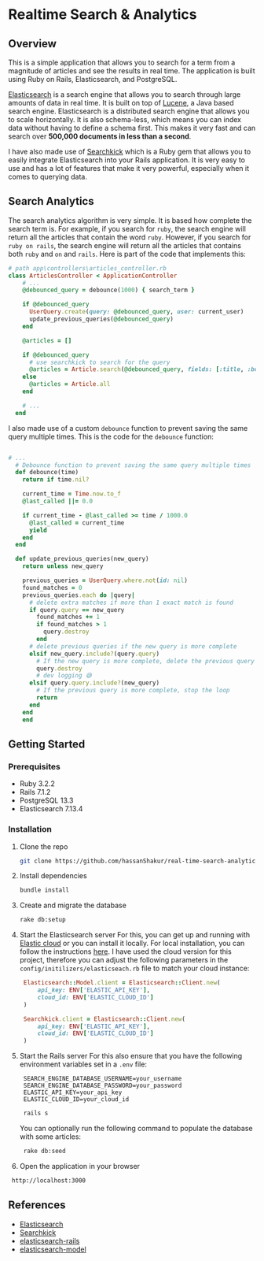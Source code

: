 # Realtime Search & Analytics

## Overview

This is a simple application that allows you to search for a term from a magnitude of articles and see the results in real time. The application is built using Ruby on Rails, Elasticsearch, and PostgreSQL.

[Elasticsearch](https://www.elastic.co/products/elasticsearch) is a search engine that allows you to search through large amounts of data in real time. It is built on top of [Lucene](https://lucene.apache.org/), a Java based search engine. Elasticsearch is a distributed search engine that allows you to scale horizontally. It is also schema-less, which means you can index data without having to define a schema first. This makes it very fast and can search over **500,000 documents in less than a second**.

I have also made use of [Searchkick](https://github.com/ankane/searchkick) which is a Ruby gem that allows you to easily integrate Elasticsearch into your Rails application. It is very easy to use and has a lot of features that make it very powerful, especially when it comes to querying data.

## Search Analytics

The search analytics algorithm is very simple. It is based how complete the search term is. For example, if you search for `ruby`, the search engine will return all the articles that contain the word `ruby`. However, if you search for `ruby on rails`, the search engine will return all the articles that contains both `ruby` and `on` and `rails`. Here is part of the code that implements this:

```ruby
# path app\controllers\articles_controller.rb
class ArticlesController < ApplicationController
    # ...
    @debounced_query = debounce(1000) { search_term }

    if @debounced_query
      UserQuery.create(query: @debounced_query, user: current_user)
      update_previous_queries(@debounced_query)
    end

    @articles = []

    if @debounced_query
      # use searchkick to search for the query
      @articles = Article.search(@debounced_query, fields: [:title, :body], match: :word_middle)
    else
      @articles = Article.all
    end

    # ...
  end
```

I also made use of a custom `debounce` function to prevent saving the same query multiple times. This is the code for the `debounce` function:

```ruby

# ...
  # Debounce function to prevent saving the same query multiple times
  def debounce(time)
    return if time.nil?

    current_time = Time.now.to_f
    @last_called ||= 0.0

    if current_time - @last_called >= time / 1000.0
      @last_called = current_time
      yield
    end
  end

  def update_previous_queries(new_query)
    return unless new_query

    previous_queries = UserQuery.where.not(id: nil)
    found_matches = 0
    previous_queries.each do |query|
      # delete extra matches if more than 1 exact match is found
      if query.query == new_query
        found_matches += 1
        if found_matches > 1
          query.destroy
        end
      # delete previous queries if the new query is more complete
      elsif new_query.include?(query.query)
        # If the new query is more complete, delete the previous query
        query.destroy
        # dev logging 😅
      elsif query.query.include?(new_query)
        # If the previous query is more complete, stop the loop
        return
      end
    end
    end
```

## Getting Started

### Prerequisites

- Ruby 3.2.2
- Rails 7.1.2
- PostgreSQL 13.3
- Elasticsearch 7.13.4

### Installation

1. Clone the repo

   ```sh
   git clone https://github.com/hassanShakur/real-time-search-analytics
   ```

2. Install dependencies

   ```sh
   bundle install
   ```

3. Create and migrate the database

   ```sh
   rake db:setup
   ```

4. Start the Elasticsearch server
   For this, you can get up and running with [Elastic cloud](https://www.elastic.co/cloud/) or you can install it locally. For local installation, you can follow the instructions [here](https://www.elastic.co/guide/en/elasticsearch/reference/current/install-elasticsearch.html). I have used the cloud version for this project, therefore you can adjust the following parameters in the `config/initilizers/elasticseach.rb` file to match your cloud instance:

   ```ruby
    Elasticsearch::Model.client = Elasticsearch::Client.new(
        api_key: ENV['ELASTIC_API_KEY'],
        cloud_id: ENV['ELASTIC_CLOUD_ID']
    )

    Searchkick.client = Elasticsearch::Client.new(
        api_key: ENV['ELASTIC_API_KEY'],
        cloud_id: ENV['ELASTIC_CLOUD_ID']
    )
   ```

5. Start the Rails server
   For this also ensure that you have the following environment variables set in a `.env` file:

   ```env
    SEARCH_ENGINE_DATABASE_USERNAME=your_username
    SEARCH_ENGINE_DATABASE_PASSWORD=your_password
    ELASTIC_API_KEY=your_api_key
    ELASTIC_CLOUD_ID=your_cloud_id
   ```

   ```sh
    rails s
   ```

   You can optionally run the following command to populate the database with some articles:

   ```sh
    rake db:seed
   ```

6. Open the application in your browser

```sh
 http://localhost:3000
```

## References

- [Elasticsearch](https://www.elastic.co/products/elasticsearch)
- [Searchkick](https://github.com/ankane/searchkick)
- [elasticsearch-rails](https://github.com/elastic/elasticsearch-rails)
- [elasticsearch-model](https://www.rubydoc.info/gems/elasticsearch-model/)
